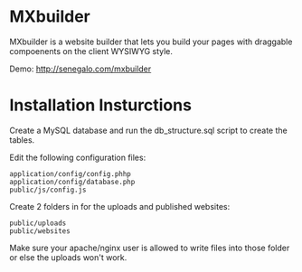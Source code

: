 MXbuilder
=========

MXbuilder is a website builder that lets you build your pages with draggable compoenents on the client WYSIWYG style.

Demo:
http://senegalo.com/mxbuilder

Installation Insturctions
=========================

Create a MySQL database and run the db_structure.sql script to create the tables.

Edit the following configuration files:

    application/config/config.phhp
    application/config/database.php
    public/js/config.js
  
Create 2 folders in for the uploads and published websites:

    public/uploads
    public/websites
  
Make sure your apache/nginx user is allowed to write files into those folder or else the uploads won't work.
